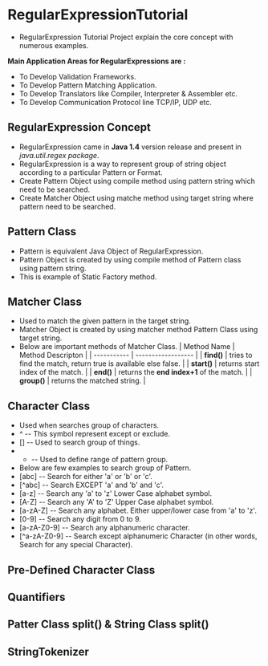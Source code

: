 # RegularExpressionTutorial
* RegularExpression Tutorial Project explain the core concept with numerous examples.
	

**Main Application Areas for RegularExpressions are :**
* To Develop Validation Frameworks.
* To Develop Pattern Matching Application.
* To Develop Translators like Compiler, Interpreter & Assembler etc.
* To Develop Communication Protocol line TCP/IP, UDP etc.


## RegularExpression Concept
* RegularExpression came in **Java 1.4** version release and present in *java.util.regex package*.
* RegularExpression is a way to represent group of string object according to a particular Pattern or Format.
* Create Pattern Object using compile method using pattern string which need to be searched.
* Create Matcher Object using matche method using target string where pattern need to be searched.
	
	

## Pattern Class
* Pattern is equivalent Java Object of RegularExpression.
* Pattern Object is created by using compile method of Pattern class using pattern string.
* This is example of Static Factory method.

	

## Matcher Class
* Used to match the given pattern in the target string.
* Matcher Object is created by using matcher method Pattern Class using target string.
* Below are important methods of Matcher Class.
| Method Name | Method Descripton |
| ----------- | ------------------ |
| **find()** | tries to find the match, return true is available else false. |
| **start()** | returns start index of the match. |
| **end()** | returns the **end index+1** of the match. |
| **group()** | returns the matched string. |


## Character Class
* Used when searches group of characters.
* ^ -- This symbol represent except or exclude.
* [] -- Used to search group of things.
* - -- Used to define range of pattern group.
* Below are few examples to search group of Pattern.
* [abc] -- Search for either 'a' or 'b' or 'c'.
* [^abc] -- Search EXCEPT 'a' and 'b' and 'c'.
* [a-z] -- Search any 'a' to 'z' Lower Case alphabet symbol.
* [A-Z] -- Search any 'A' to 'Z' Upper Case alphabet symbol.
* [a-zA-Z] -- Search any alphabet. Either upper/lower case from 'a' to 'z'.
* [0-9] -- Search any digit from 0 to 9.
* [a-zA-Z0-9] -- Search any alphanumeric character.
* [^a-zA-Z0-9] -- Search except alphanumeric Character (in other words, Search for any special Character).


## Pre-Defined Character Class

## Quantifiers

## Patter Class split() & String Class split()

## StringTokenizer
